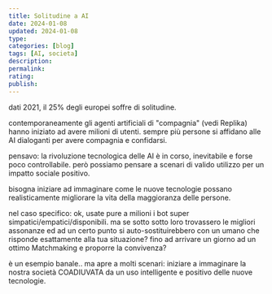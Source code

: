 ```yaml
---
title: Solitudine a AI
date: 2024-01-08
updated: 2024-01-08
type: 
categories: [blog]
tags: [AI, societa]
description: 
permalink: 
rating: 
publish: 
---
```

dati 2021, il 25% degli europei soffre di solitudine.

contemporaneamente gli agenti artificiali di "compagnia" (vedi Replika) hanno iniziato ad avere milioni di utenti. sempre più persone si affidano alle AI dialoganti per avere compagnia e confidarsi.

pensavo: la rivoluzione tecnologica delle AI è in corso, inevitabile e forse poco controllabile. però possiamo pensare a scenari di valido utilizzo per un impatto sociale positivo.

bisogna iniziare ad immaginare come le nuove tecnologie possano realisticamente migliorare la vita della maggioranza delle persone.

nel caso specifico: ok, usate pure a milioni i bot super simpatici/empatici/disponibili. ma se sotto sotto loro trovassero le migliori assonanze ed ad un certo punto si auto-sostituirebbero con un umano che risponde esattamente alla tua situazione? fino ad arrivare un giorno ad un ottimo Matchmaking e proporre la convivenza?

è un esempio banale.. ma apre a molti scenari: iniziare a immaginare la nostra società COADIUVATA da un uso intelligente e positivo delle nuove tecnologie.
